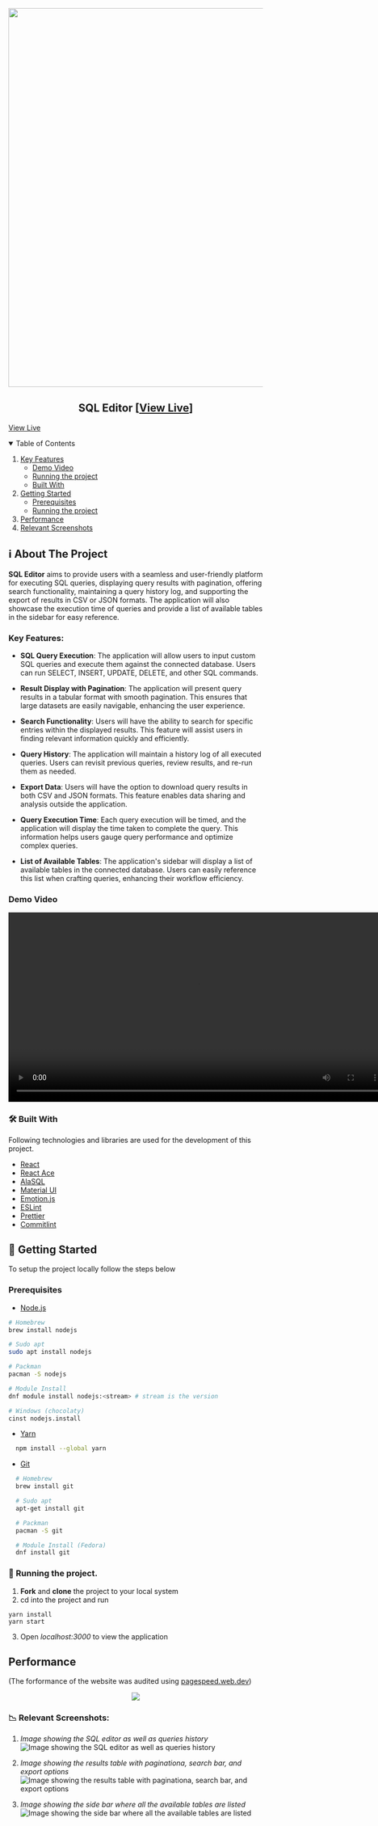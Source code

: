 <p align="center">
  <a href="https://github.com/CIPHERTron/sql-editor/">
    <img style="width: 750px; height: auto;" src="./images/sql-editor.png">
  </a>

  <h2 align="center">SQL Editor [<a href="https://online-sql-editor.vercel.app/">View Live</a>]</h2> 
</p>

[View Live](https://online-sql-editor.vercel.app/)

<!-- TABLE OF CONTENTS -->
<details open="open">
  <summary>Table of Contents</summary>
  <ol>
  <li>
      <a href="#about-the-project">Key Features</a>
      <ul>
        <li><a href="#demo">Demo Video</a></li>
        <li><a href="#running-the-project">Running the project</a></li>
        <li><a href="#built-with">Built With</a></li>
      </ul>
    </li>
  <li>
      <a href="#getting-started">Getting Started</a>
      <ul>
        <li><a href="#prerequisites">Prerequisites</a></li>
        <li><a href="#running-the-project">Running the project</a></li>
      </ul>
    </li>
  <li>
      <a href="#performance">Performance</a>
  </li>
  <li>
      <a href="#screenshots">Relevant Screenshots</a>
  </li>
  </ol>
</details>

## ℹ️ About The Project

**SQL Editor** aims to provide users with a seamless and user-friendly platform for executing SQL queries, displaying query results with pagination, offering search functionality, maintaining a query history log, and supporting the export of results in CSV or JSON formats. The application will also showcase the execution time of queries and provide a list of available tables in the sidebar for easy reference.

### Key Features:

- **SQL Query Execution**: The application will allow users to input custom SQL queries and execute them against the connected database. Users can run SELECT, INSERT, UPDATE, DELETE, and other SQL commands.

- **Result Display with Pagination**: The application will present query results in a tabular format with smooth pagination. This ensures that large datasets are easily navigable, enhancing the user experience.

- **Search Functionality**: Users will have the ability to search for specific entries within the displayed results. This feature will assist users in finding relevant information quickly and efficiently.

- **Query History**: The application will maintain a history log of all executed queries. Users can revisit previous queries, review results, and re-run them as needed.

- **Export Data**: Users will have the option to download query results in both CSV and JSON formats. This feature enables data sharing and analysis outside the application.

- **Query Execution Time**: Each query execution will be timed, and the application will display the time taken to complete the query. This information helps users gauge query performance and optimize complex queries.

- **List of Available Tables**: The application's sidebar will display a list of available tables in the connected database. Users can easily reference this list when crafting queries, enhancing their workflow efficiency.

### Demo Video

<p align="center">
<video src='https://res.cloudinary.com/pritish007/video/upload/v1690397624/sql-editor-demo_uul6p4.mp4' width=750/>
</p>

### 🛠️ Built With

Following technologies and libraries are used for the development of this
project.

- [React](https://react.dev/)
- [React Ace](https://github.com/securingsincity/react-ace)
- [AlaSQL](http://alasql.org/)
- [Material UI](https://mui.com/)
- [Emotion.js](https://emotion.sh/docs/introduction)
- [ESLint](https://eslint.org/)
- [Prettier](https://prettier.io/)
- [Commitlint](https://commitlint.js.org/#/)

<!-- GETTING STARTED -->

## 📌 Getting Started

To setup the project locally follow the steps below

### Prerequisites

- [Node.js](https://nodejs.org/en/download/)

```sh
# Homebrew
brew install nodejs

# Sudo apt
sudo apt install nodejs

# Packman
pacman -S nodejs

# Module Install
dnf module install nodejs:<stream> # stream is the version

# Windows (chocolaty)
cinst nodejs.install
```

- [Yarn](https://classic.yarnpkg.com/en/docs/install/)

```sh
  npm install --global yarn
```

- [Git](https://git-scm.com/downloads)

```sh
  # Homebrew
  brew install git

  # Sudo apt
  apt-get install git

  # Packman
  pacman -S git

  # Module Install (Fedora)
  dnf install git

```

### 🤖 Running the project.

1. **Fork** and **clone** the project to your local system
2. cd into the project and run

```shell
yarn install
yarn start
```

3. Open _localhost:3000_ to view the application

## Performance

(The forformance of the website was audited using [pagespeed.web.dev](https://pagespeed.web.dev/))

<p align="center">
<img src="./images/performance.png">
</p>

### 📉 Relevant Screenshots:

1. _Image showing the SQL editor as well as queries history_
   <img src="./images/ss-history-editor.png" alt="Image showing the SQL editor as well as queries history" />

2. _Image showing the results table with paginationa, search bar, and export options_
   <img src="./images/ss-table.png" alt="Image showing the results table with paginationa, search bar, and export options" />

3. _Image showing the side bar where all the available tables are listed_
   <img src="./images/ss-available-tables.png" alt="Image showing the side bar where all the available tables are listed" />
